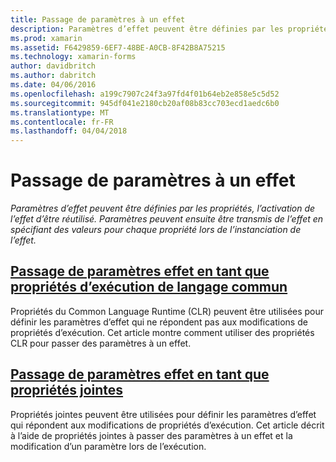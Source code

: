 ```yaml
---
title: Passage de paramètres à un effet
description: Paramètres d’effet peuvent être définies par les propriétés, l’activation de l’effet d’être réutilisé. Paramètres peuvent ensuite être transmis de l’effet en spécifiant des valeurs pour chaque propriété lors de l’instanciation de l’effet.
ms.prod: xamarin
ms.assetid: F6429859-6EF7-48BE-A0CB-8F42B8A75215
ms.technology: xamarin-forms
author: davidbritch
ms.author: dabritch
ms.date: 04/06/2016
ms.openlocfilehash: a199c7907c24f3a97fd4f01b64eb2e858e5c5d52
ms.sourcegitcommit: 945df041e2180cb20af08b83cc703ecd1aedc6b0
ms.translationtype: MT
ms.contentlocale: fr-FR
ms.lasthandoff: 04/04/2018
---
```

# <a name="passing-parameters-to-an-effect"></a>Passage de paramètres à un effet

_Paramètres d’effet peuvent être définies par les propriétés, l’activation de l’effet d’être réutilisé. Paramètres peuvent ensuite être transmis de l’effet en spécifiant des valeurs pour chaque propriété lors de l’instanciation de l’effet._

## <a name="passing-effect-parameters-as-common-language-runtime-propertiesclr-propertiesmd"></a>[Passage de paramètres effet en tant que propriétés d’exécution de langage commun](clr-properties.md)

Propriétés du Common Language Runtime (CLR) peuvent être utilisées pour définir les paramètres d’effet qui ne répondent pas aux modifications de propriétés d’exécution. Cet article montre comment utiliser des propriétés CLR pour passer des paramètres à un effet.

## <a name="passing-effect-parameters-as-attached-propertiesattached-propertiesmd"></a>[Passage de paramètres effet en tant que propriétés jointes](attached-properties.md)

Propriétés jointes peuvent être utilisées pour définir les paramètres d’effet qui répondent aux modifications de propriétés d’exécution. Cet article décrit à l’aide de propriétés jointes à passer des paramètres à un effet et la modification d’un paramètre lors de l’exécution.

